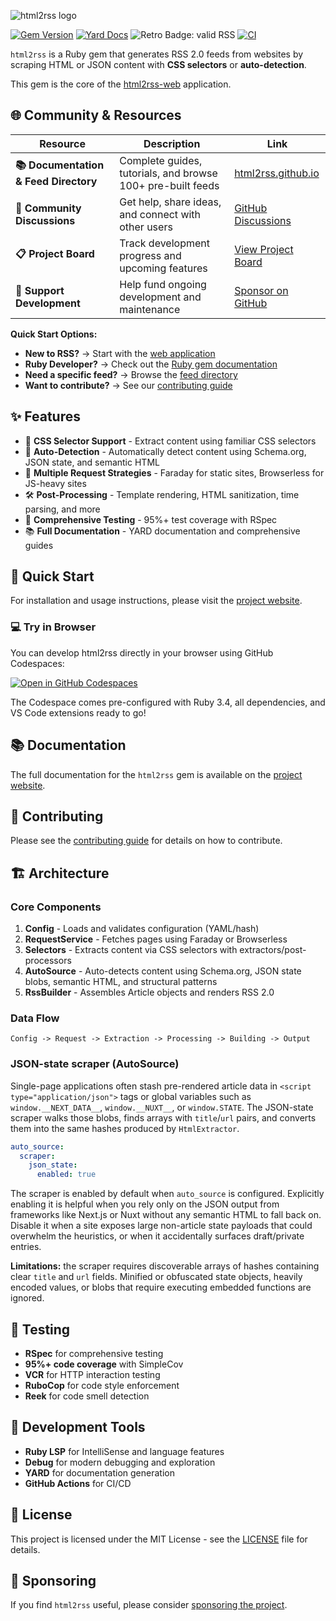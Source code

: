 ![html2rss logo](https://github.com/html2rss/html2rss/raw/master/support/logo.png)

[![Gem Version](https://badge.fury.io/rb/html2rss.svg)](http://rubygems.org/gems/html2rss) [![Yard Docs](http://img.shields.io/badge/yard-docs-blue.svg)](https://www.rubydoc.info/gems/html2rss) ![Retro Badge: valid RSS](https://validator.w3.org/feed/images/valid-rss-rogers.png) [![CI](https://github.com/html2rss/html2rss/workflows/lint%20and%20test/badge.svg)](https://github.com/html2rss/html2rss/actions)

`html2rss` is a Ruby gem that generates RSS 2.0 feeds from websites by scraping HTML or JSON content with **CSS selectors** or **auto-detection**.

This gem is the core of the [html2rss-web](https://github.com/html2rss/html2rss-web) application.

## 🌐 Community & Resources

| Resource                              | Description                                                 | Link                                                               |
| ------------------------------------- | ----------------------------------------------------------- | ------------------------------------------------------------------ |
| **📚 Documentation & Feed Directory** | Complete guides, tutorials, and browse 100+ pre-built feeds | [html2rss.github.io](https://html2rss.github.io)                   |
| **💬 Community Discussions**          | Get help, share ideas, and connect with other users         | [GitHub Discussions](https://github.com/orgs/html2rss/discussions) |
| **📋 Project Board**                  | Track development progress and upcoming features            | [View Project Board](https://github.com/orgs/html2rss/projects)    |
| **💖 Support Development**            | Help fund ongoing development and maintenance               | [Sponsor on GitHub](https://github.com/sponsors/gildesmarais)      |

**Quick Start Options:**

- **New to RSS?** → Start with the [web application](https://html2rss.github.io/web-application)
- **Ruby Developer?** → Check out the [Ruby gem documentation](https://html2rss.github.io/ruby-gem)
- **Need a specific feed?** → Browse the [feed directory](https://html2rss.github.io/feed-directory)
- **Want to contribute?** → See our [contributing guide](https://html2rss.github.io/get-involved/contributing)

## ✨ Features

- 🎯 **CSS Selector Support** - Extract content using familiar CSS selectors
- 🤖 **Auto-Detection** - Automatically detect content using Schema.org, JSON state, and semantic HTML
- 🔄 **Multiple Request Strategies** - Faraday for static sites, Browserless for JS-heavy sites
- 🛠️ **Post-Processing** - Template rendering, HTML sanitization, time parsing, and more
- 🧪 **Comprehensive Testing** - 95%+ test coverage with RSpec
- 📚 **Full Documentation** - YARD documentation and comprehensive guides

## 🚀 Quick Start

For installation and usage instructions, please visit the [project website](https://html2rss.github.io/ruby-gem).

### 💻 Try in Browser

You can develop html2rss directly in your browser using GitHub Codespaces:

[![Open in GitHub Codespaces](https://github.com/codespaces/badge.svg)](https://github.com/codespaces/new?repo=html2rss/html2rss)

The Codespace comes pre-configured with Ruby 3.4, all dependencies, and VS Code extensions ready to go!

## 📚 Documentation

The full documentation for the `html2rss` gem is available on the [project website](https://html2rss.github.io/ruby-gem).

## 🤝 Contributing

Please see the [contributing guide](https://html2rss.github.io/get-involved/contributing) for details on how to contribute.

## 🏗️ Architecture

### Core Components

1. **Config** - Loads and validates configuration (YAML/hash)
2. **RequestService** - Fetches pages using Faraday or Browserless
3. **Selectors** - Extracts content via CSS selectors with extractors/post-processors
4. **AutoSource** - Auto-detects content using Schema.org, JSON state blobs, semantic HTML, and structural patterns
5. **RssBuilder** - Assembles Article objects and renders RSS 2.0

### Data Flow

```text
Config -> Request -> Extraction -> Processing -> Building -> Output
```

### JSON-state scraper (AutoSource)

Single-page applications often stash pre-rendered article data in `<script type="application/json">` tags or global variables
such as `window.__NEXT_DATA__`, `window.__NUXT__`, or `window.STATE`. The JSON-state scraper walks those blobs, finds arrays with
`title`/`url` pairs, and converts them into the same hashes produced by `HtmlExtractor`.

```yaml
auto_source:
  scraper:
    json_state:
      enabled: true
```

The scraper is enabled by default when `auto_source` is configured. Explicitly enabling it is helpful when you rely only on the
JSON output from frameworks like Next.js or Nuxt without any semantic HTML to fall back on. Disable it when a site exposes large
non-article state payloads that could overwhelm the heuristics, or when it accidentally surfaces draft/private entries.

**Limitations:** the scraper requires discoverable arrays of hashes containing clear `title` and `url` fields. Minified or
obfuscated state objects, heavily encoded values, or blobs that require executing embedded functions are ignored.

## 🧪 Testing

- **RSpec** for comprehensive testing
- **95%+ code coverage** with SimpleCov
- **VCR** for HTTP interaction testing
- **RuboCop** for code style enforcement
- **Reek** for code smell detection

## 🔧 Development Tools

- **Ruby LSP** for IntelliSense and language features
- **Debug** for modern debugging and exploration
- **YARD** for documentation generation
- **GitHub Actions** for CI/CD

## 📄 License

This project is licensed under the MIT License - see the [LICENSE](LICENSE) file for details.

## 💖 Sponsoring

If you find `html2rss` useful, please consider [sponsoring the project](https://github.com/sponsors/gildesmarais).
